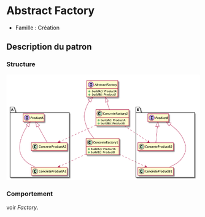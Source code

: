# Abstract Factory

  * Famille : Création

## Description du patron


### Structure

<div align="center">

![AbstractFactory class diag](./uml/abstract_factory_cd.png)

</div>

### Comportement

voir _Factory_.
